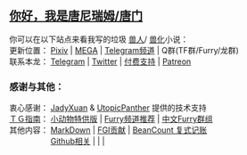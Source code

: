 ## [你好，我是唐尼瑞姆/唐门](https://www.pixiv.net/novel/show.php?id=11775832) 
你可以在以下站点来看我写的垃圾
[兽人](https://zh.wikipedia.org/zh/%E7%8D%B8%E8%BF%B7)/
[兽化](https://baike.baidu.com/item/TransFur)小说：  
更新位置：
[Pixiv](https://www.pixiv.net/member.php?id=16721009) | 
[MEGA](https://mega.nz/#F!bJRx1KLT!_XN_92cmsPGypMMrcWYz1A) | 
[Telegram频道](https://t.me/s/TNTwwxs) |
Q群(TF群/Furry/龙群)  
联系本龙：
[Telegram](https://t.me/TNT_wwxs) |
[Twitter](https://twitter.com/TNTwwxs) |
[付费支持](https://kdocs.cn/l/slkWbodUc) |
[Patreon](https://www.patreon.com/join/TNTwwxs)

### 感谢与其他：
衷心感谢：
[JadyXuan](https://github.com/JadyXuan) & 
[UtopicPanther](https://github.com/UtopicPanther) 
提供的技术支持  
[ＴＧ指南](https://telegra.ph/TNTwwxs-01-08-06)： 
[小动物特供版](https://telegra.ph/TNTwwxs-09-08-06) | 
[Furry频道推荐](https://telegra.ph/TNTwwxs-02-08-06) | 
[中文Furry群组](https://telegra.ph/TNTwwxs-08-08-06)   
其他内容：
[MarkDown](https://github.com/DowneyRem/DowneyRem/blob/main/MarkDown.md) | 
[FGI贡献](https://github.com/DowneyRem/DowneyRem/blob/main/FGI.md) | 
[BeanCount 复式记账](https://github.com/DowneyRem/DowneyRem/blob/main/BeanCount.md)    
　　　　　
[Github相关](https://github.com/DowneyRem/DowneyRem/blob/main/GitHub.md) | 
[]() | 
[]() | 
